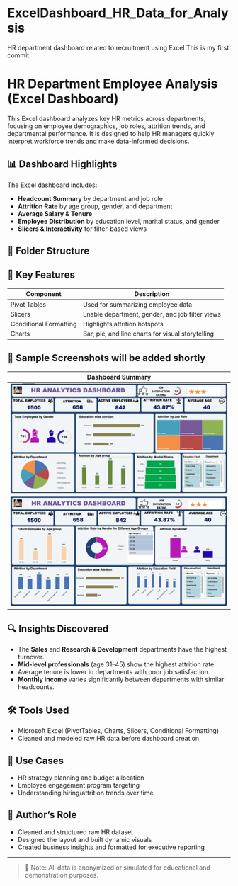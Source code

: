 # ExcelDashboard_HR_Data_for_Analysis
HR department dashboard related to recruitment using Excel 
This is my first commit
# HR Department Employee Analysis (Excel Dashboard)

This Excel dashboard analyzes key HR metrics across departments, focusing on employee demographics, job roles, attrition trends, and departmental performance. It is designed to help HR managers quickly interpret workforce trends and make data-informed decisions.

## 📊 Dashboard Highlights

The Excel dashboard includes:

- **Headcount Summary** by department and job role
- **Attrition Rate** by age group, gender, and department
- **Average Salary & Tenure**
- **Employee Distribution** by education level, marital status, and gender
- **Slicers & Interactivity** for filter-based views

## 📁 Folder Structure


## 🧠 Key Features

| Component                | Description                                       |
|--------------------------|---------------------------------------------------|
| Pivot Tables             | Used for summarizing employee data               |
| Slicers                  | Enable department, gender, and job filter views   |
| Conditional Formatting   | Highlights attrition hotspots                     |
| Charts                   | Bar, pie, and line charts for visual storytelling |

## 📸 Sample Screenshots will be added shortly 

| Dashboard Summary | 
|-------------------|
| ![Summary](images/dashboard-01.png) | ![Summary](images/dashboard-02.png)|
![Summary](images/dashboard-03.png) |

## 🔍 Insights Discovered

- The **Sales** and **Research & Development** departments have the highest turnover.
- **Mid-level professionals** (age 31–45) show the highest attrition rate.
- Average tenure is lower in departments with poor job satisfaction.
- **Monthly income** varies significantly between departments with similar headcounts.

## 🛠 Tools Used

- Microsoft Excel (PivotTables, Charts, Slicers, Conditional Formatting)
- Cleaned and modeled raw HR data before dashboard creation

## 🎯 Use Cases

- HR strategy planning and budget allocation
- Employee engagement program targeting
- Understanding hiring/attrition trends over time

## 📌 Author’s Role

- Cleaned and structured raw HR dataset
- Designed the layout and built dynamic visuals
- Created business insights and formatted for executive reporting

---

> 📎 Note: All data is anonymized or simulated for educational and demonstration purposes.
